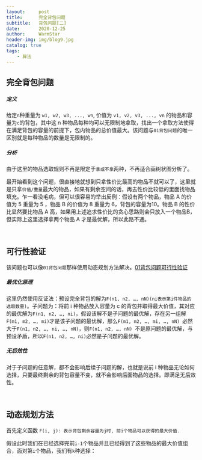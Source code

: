 ```yaml
---
layout:     post   				    
title:      完全背包问题				
subtitle:   背包问题[二]
date:       2020-12-25 				
author:     WarmStar
header-img: img/blog9.jpg 	
catalog: true 				
tags:							
    - 算法
---
```


## 完全背包问题

##### 定义

给定`n`种重量为 `w1, w2, w3, ..., wn`, 价值为 `v1, v2, v3, ..., vn` 的物品和容量为`c`的背包，其中这 n 种物品每种均可以无限制地拿取，找出一个拿取方法使得在满足背包的容量的前提下，包内物品的总价值最大。该问题与`01背包问题`的唯一区别就是每种物品的数量是无限制的。

##### 分析

由于这里的物品选取规则不再是限定于`拿或不拿`两种，不再适合画树状图分析了。

最开始看到这个问题，很直接地就想到只拿性价比最高的物品不就可以了，这里就是只拿`价值/重量`最大的物品，如果有剩余空间的话，再去性价比较低的里面找物品填充。乍一看没毛病，但可以很容易的举出反例：假设有两个物品，物品 A 的价值为 5 重量为 5 ，物品 B 的价值为 8 重量为 6，背包的容量为10。物品 B 的性价比显然要比物品 A 高，如果用上述追求性价比的贪心思路则会只放入一个物品B，但实际上这里选择拿两个物品 A 才是最优解，所以此路不通。

<br/>

## 可行性验证

该问题也可以像`01背包问题`那样使用动态规划方法解决。[01背包问题可行性验证](https://vixeruntr.github.io/2020/11/19/01%E8%83%8C%E5%8C%85%E9%97%AE%E9%A2%98/#%E5%8F%AF%E8%A1%8C%E6%80%A7%E9%AA%8C%E8%AF%81)

##### 最优化原理

这里仍然使用反证法：预设完全背包的解为`F(n1, n2, …, nN)(ni表示第i件物品的选取数量)`。子问题为：将前 i 种物品放入容量为 c 的背包并取得最大价值，其对应的最优解为`F(n1, n2, …, ni)`，假设该解不是子问题的最优解，存在另一组解`F(m1, m2, …, mi)`才是该子问题的最优解，那么`F(m1, m2, …, mi, …, nN) `必然大于`F(n1, n2, …, ni, …, nN)`，则`F(n1, n2, …, nN) `不是原问题的最优解，与预设矛盾，所以`F(n1, n2, …, ni)`必然是子问题的最优解。

##### 无后效性

对于子问题的任意解，都不会影响后续子问题的解，也就是说前 i 种物品无论如何选择，只要最终剩余的背包容量不变，就不会影响后面物品的选择。即满足无后效性。

<br/>

## 动态规划方法

首先定义函数  `F(i, j): 表示背包剩余容量为j时, 前i个物品可以获得的最大价值.`

假设此时我们在已经选择完前`i-1`个物品并且已经得到了这些物品的最大价值组合，面对第`i`个物品，我们有`k`种选择：
